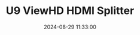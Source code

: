 ---
layout: post
title: U9 ViewHD HDMI Splitter
summary: 
date: '2024-08-29 11:33:00'
tags: [Video Capture]
---
